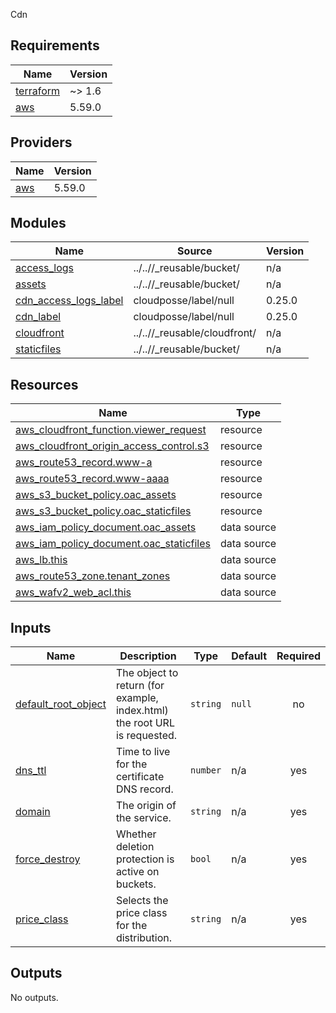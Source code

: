 Cdn

<!-- BEGIN_TF_DOCS -->
## Requirements

| Name | Version |
|------|---------|
| <a name="requirement_terraform"></a> [terraform](#requirement\_terraform) | ~> 1.6 |
| <a name="requirement_aws"></a> [aws](#requirement\_aws) | 5.59.0 |

## Providers

| Name | Version |
|------|---------|
| <a name="provider_aws"></a> [aws](#provider\_aws) | 5.59.0 |

## Modules

| Name | Source | Version |
|------|--------|---------|
| <a name="module_access_logs"></a> [access\_logs](#module\_access\_logs) | ../..//_reusable/bucket/ | n/a |
| <a name="module_assets"></a> [assets](#module\_assets) | ../..//_reusable/bucket/ | n/a |
| <a name="module_cdn_access_logs_label"></a> [cdn\_access\_logs\_label](#module\_cdn\_access\_logs\_label) | cloudposse/label/null | 0.25.0 |
| <a name="module_cdn_label"></a> [cdn\_label](#module\_cdn\_label) | cloudposse/label/null | 0.25.0 |
| <a name="module_cloudfront"></a> [cloudfront](#module\_cloudfront) | ../..//_reusable/cloudfront/ | n/a |
| <a name="module_staticfiles"></a> [staticfiles](#module\_staticfiles) | ../..//_reusable/bucket/ | n/a |

## Resources

| Name | Type |
|------|------|
| [aws_cloudfront_function.viewer_request](https://registry.terraform.io/providers/hashicorp/aws/5.59.0/docs/resources/cloudfront_function) | resource |
| [aws_cloudfront_origin_access_control.s3](https://registry.terraform.io/providers/hashicorp/aws/5.59.0/docs/resources/cloudfront_origin_access_control) | resource |
| [aws_route53_record.www-a](https://registry.terraform.io/providers/hashicorp/aws/5.59.0/docs/resources/route53_record) | resource |
| [aws_route53_record.www-aaaa](https://registry.terraform.io/providers/hashicorp/aws/5.59.0/docs/resources/route53_record) | resource |
| [aws_s3_bucket_policy.oac_assets](https://registry.terraform.io/providers/hashicorp/aws/5.59.0/docs/resources/s3_bucket_policy) | resource |
| [aws_s3_bucket_policy.oac_staticfiles](https://registry.terraform.io/providers/hashicorp/aws/5.59.0/docs/resources/s3_bucket_policy) | resource |
| [aws_iam_policy_document.oac_assets](https://registry.terraform.io/providers/hashicorp/aws/5.59.0/docs/data-sources/iam_policy_document) | data source |
| [aws_iam_policy_document.oac_staticfiles](https://registry.terraform.io/providers/hashicorp/aws/5.59.0/docs/data-sources/iam_policy_document) | data source |
| [aws_lb.this](https://registry.terraform.io/providers/hashicorp/aws/5.59.0/docs/data-sources/lb) | data source |
| [aws_route53_zone.tenant_zones](https://registry.terraform.io/providers/hashicorp/aws/5.59.0/docs/data-sources/route53_zone) | data source |
| [aws_wafv2_web_acl.this](https://registry.terraform.io/providers/hashicorp/aws/5.59.0/docs/data-sources/wafv2_web_acl) | data source |

## Inputs

| Name | Description | Type | Default | Required |
|------|-------------|------|---------|:--------:|
| <a name="input_default_root_object"></a> [default\_root\_object](#input\_default\_root\_object) | The object to return (for example, index.html) the root URL is requested. | `string` | `null` | no |
| <a name="input_dns_ttl"></a> [dns\_ttl](#input\_dns\_ttl) | Time to live for the certificate DNS record. | `number` | n/a | yes |
| <a name="input_domain"></a> [domain](#input\_domain) | The origin of the service. | `string` | n/a | yes |
| <a name="input_force_destroy"></a> [force\_destroy](#input\_force\_destroy) | Whether deletion protection is active on buckets. | `bool` | n/a | yes |
| <a name="input_price_class"></a> [price\_class](#input\_price\_class) | Selects the price class for the distribution. | `string` | n/a | yes |

## Outputs

No outputs.
<!-- END_TF_DOCS -->
